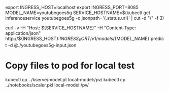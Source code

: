 export INGRESS_HOST=localhost
export INGRESS_PORT=8085
MODEL_NAME=youtubegoes5g
SERVICE_HOSTNAME=$(kubectl get inferenceservice youtubegoes5g -o jsonpath='{.status.url}' | cut -d "/" -f 3)

curl -v -H "Host: ${SERVICE_HOSTNAME}" -H "Content-Type: application/json" http://${INGRESS_HOST}:${INGRESS_PORT}/v1/models/${MODEL_NAME}:predict -d @./youtubegoes5g-input.json

# Copy files to pod for local test

kubectl cp ../kserve/model.pt local-model:/pv/
kubectl cp ../notebooks/scaler.pkl local-model:/pv/
